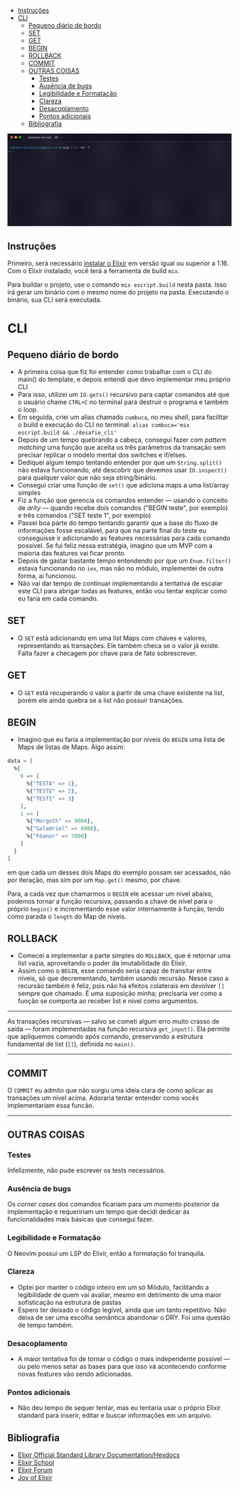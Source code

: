 <!--toc:start-->

- [Instruções](#instruções)
- [CLI](#cli)
  - [Pequeno diário de bordo](#pequeno-diário-de-bordo)
  - [SET](#set)
  - [GET](#get)
  - [BEGIN](#begin)
  - [ROLLBACK](#rollback)
  - [COMMIT](#commit)
  - [OUTRAS COISAS](#outras-coisas)
    - [Testes](#testes)
    - [Ausência de bugs](#ausência-de-bugs)
    - [Legibilidade e Formatação](#legibilidade-e-formatação)
    - [Clareza](#clareza)
    - [Desacoplamento](#desacoplamento)
    - [Pontos adicionais](#pontos-adicionais)
  - [Bibliografia](#bibliografia)
  <!--toc:end-->

![](https://github.com/ggteixeira/cumbuca-cli/blob/main/media/cli.gif)

## Instruções

Primeiro, será necessário [instalar o Elixir](https://elixir-lang.org/install.html)
em versão igual ou superior a 1.16.
Com o Elixir instalado, você terá a ferramenta de build `mix`.

Para buildar o projeto, use o comando `mix escript.build` nesta pasta.
Isso irá gerar um binário com o mesmo nome do projeto na pasta.
Executando o binário, sua CLI será executada.

# CLI

## Pequeno diário de bordo

- A primeira coisa que fiz foi entender como trabalhar com o CLI do main() do template, e depois entendi que devo implementar meu próprio CLI
- Para isso, utilizei um `IO.gets()` recursivo para captar comandos até que o usuário chame `CTRL+C` no terminal para destruir o programa e também o loop.
- Em seguida, criei um alias chamado `cumbuca`, no meu shell, para facilitar o build e execução do CLI no terminal: `alias cumbuca='mix escript.build && ./desafio_cli'`
- Depois de um tempo quebrando a cabeça, consegui fazer com _pattern matching_ uma função que aceita os três parâmetros da transação sem precisar replicar o modelo mental dos switches e if/elses.
- Dediquei algum tempo tentando entender por que um `String.split()` não estava funcionando, até descobrir que devemos usar `IO.inspect()` para qualquer valor que não seja string/binário.
- Consegui criar uma função de `set()` que adiciona maps a uma list/array simples
- Fiz a função que gerencia os comandos entender — usando o conceito de _arity_ — quando recebe dois comandos ("BEGIN teste", por exemplo) e três comandos ("SET teste 1", por exemplo)
- Passei boa parte do tempo tentando garantir que a base do fluxo de informações fosse escalável, para que na parte final do teste eu conseguisse ir adicionando as features necessárias para cada comando possível. Se fui feliz nessa estratégia, imagino que um MVP com a maioria das features vai ficar pronto.
- Depois de gastar bastante tempo entendendo por que um `Enum.filter()` estava funcionando no `iex`, mas não no módulo, implementei de outra forma, aí funcionou.
- Não vai dar tempo de continuar implementando a tentativa de escalar este CLI para abrigar todas as features, então vou tentar explicar como eu faria em cada comando.

## SET

- O `SET` está adicionando em uma list Maps com chaves e valores, representando as transações. Ele também checa se o valor já existe. Falta fazer a checagem por chave para de fato sobrescrever.

## GET

- O `GET` está recuperando o valor a partir de uma chave existente na list, porém ele ainda quebra se a list não possuir transações.

## BEGIN

- Imagino que eu faria a implementação por níveis do `BEGIN` uma lista de Maps de listas de Maps. Algo assim:

```elixir
data = [
  %{
    0 => [
      %{"TESTA" => 1},
      %{"TESTE" => 2},
      %{"TESTI" => 3}
    ],
    1 => [
      %{"Morgoth" => 9000},
      %{"Galadriel" => 8000},
      %{"Fëanor" => 7000}
    ]
  }
]
```

em que cada um desses dois Maps do exemplo possam ser acessados, não por iteração, mas sim por um `Map.get()` mesmo, por chave.

Para, a cada vez que chamarmos o `BEGIN` ele acessar um nível abaixo, podemos tornar a função recursiva, passando a chave de nível para o próprio `begin()` e incrementando esse valor internamente à função, tendo como parada o `length` do Map de níveis.

## ROLLBACK

- Comecei a implementar a parte simples do `ROLLBACK`, que é retornar uma list vazia, aproveitando o poder da imutabilidade do Elixir.
- Assim como o `BEGIN`, esse comando seria capaz de transitar entre níveis, só que decrementando, também usando recursão. Nesse caso a recursão também é feliz, pois não há efeitos colaterais em devolver `[]` sempre que chamado. É uma suposição minha; precisaria ver como a função se comporta ao receber list e nível como argumentos.

---

As transações recursivas — salvo se cometi algum erro muito crasso de saída — foram implementadas na função recursiva `get_input()`. Ela permite que apliquemos comando após comando, preservando a estrutura fundamental de list (`[]`), definida no `main()`.

---

## COMMIT

O `COMMIT` eu admito que não surgiu uma ideia clara de como aplicar as transações um nível acima. Adoraria tentar entender como vocês implementariam essa funcão.

---

## OUTRAS COISAS

### Testes

Infelizmente, não pude escrever os tests necessários.

### Ausência de bugs

Os _corner cases_ dos comandos ficariam para um momento posterior da implementação e requeririam um tempo que decidi dedicar às funcionalidades mais básicas que consegui fazer.

### Legibilidade e Formatação

O Neovim possui um LSP do Elixir, então a formatação foi tranquila.

### Clareza

- Optei por manter o código inteiro em um só Módulo, facilitando a legibilidade de quem vai avaliar, mesmo em detrimento de uma maior sofisticação na estrutura de pastas
- Espero ter deixado o código legível, ainda que um tanto repetitivo. Não deixa de ser uma escolha semântica abandonar o DRY. Foi uma questão de tempo também.

### Desacoplamento

- A maior tentativa foi de tornar o código o mais independente possível — ou pelo menos setar as bases para que isso vá acontecendo conforme novas features vão sendo adicionadas.

### Pontos adicionais

- Não deu tempo de sequer tentar, mas eu tentaria usar o próprio Elixir standard para inserir, editar e buscar informações em um arquivo.

## Bibliografia

- [Elixir Official Standard Library Documentation/Hexdocs](https://elixir-lang.org/docs.html)
- [Elixir School](https://elixirschool.com/en)
- [Elixir Forum](https://elixirforum.com/)
- [Joy of Elixir](https://joyofelixir.com/toc.html)
